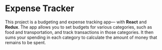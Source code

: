 # Expense Tracker
This project is a budgeting and expense tracking app— with **React** and **Redux**.
The app allows you to set budgets for various categories, such as food and transportation, and track transactions in those categories.
It then sums your spending in each category to calculate the amount of money that remains to be spent.
